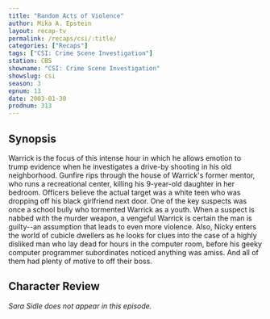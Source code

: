 ```yaml
---
title: "Random Acts of Violence"
author: Mika A. Epstein
layout: recap-tv
permalink: /recaps/csi/:title/
categories: ["Recaps"]
tags: ["CSI: Crime Scene Investigation"]
station: CBS
showname: "CSI: Crime Scene Investigation"
showslug: csi
season: 3
epnum: 13
date: 2003-01-30
prodnum: 313  
---
```


## Synopsis

Warrick is the focus of this intense hour in which he allows emotion to trump evidence when he investigates a drive-by shooting in his old neighborhood. Gunfire rips through the house of Warrick's former mentor, who runs a recreational center, killing his 9-year-old daughter in her bedroom. Officers believe the actual target was a white teen who was dropping off his black girlfriend next door. One of the key suspects was once a school bully who tormented Warrick as a youth. When a suspect is nabbed with the murder weapon, a vengeful Warrick is certain the man is guilty--an assumption that leads to even more violence. Also, Nicky enters the world of cubicle dwellers as he looks for clues into the case of a highly disliked man who lay dead for hours in the computer room, before his geeky computer programmer subordinates noticed anything was amiss. And all of them had plenty of motive to off their boss.

## Character Review

_Sara Sidle does not appear in this episode._
